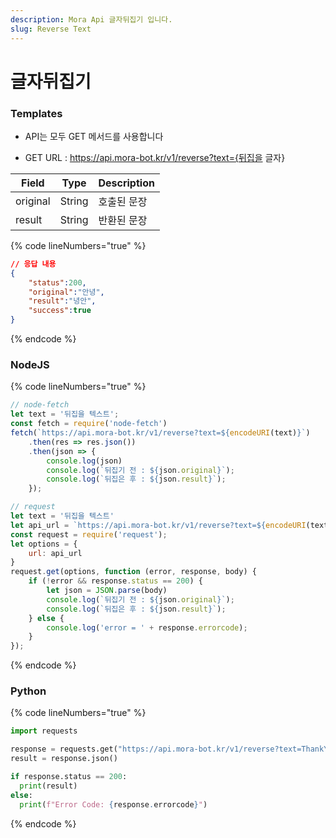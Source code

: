 ```yaml
---
description: Mora Api 글자뒤집기 입니다.
slug: Reverse Text
---
```


# 글자뒤집기

### Templates

* API는 모두 GET 메서드를 사용합니다

* GET URL : https://api.mora-bot.kr/v1/reverse?text={뒤집을 글자}

| Field | Type | Description |
| ------ | ------ | ------ |
| original | String | 호출된 문장 |
| result | String | 반환된 문장 |

{% code lineNumbers="true" %}
```json
// 응답 내용
{
    "status":200,
    "original":"안녕",
    "result":"녕안",
    "success":true
}
```
{% endcode %}

### NodeJS

{% code lineNumbers="true" %}
```javascript
// node-fetch
let text = '뒤집을 텍스트';
const fetch = require('node-fetch')
fetch(`https://api.mora-bot.kr/v1/reverse?text=${encodeURI(text)}`)
    .then(res => res.json())
    .then(json => {
        console.log(json)
        console.log(`뒤집기 전 : ${json.original}`);
        console.log(`뒤집은 후 : ${json.result}`);
    });

// request
let text = '뒤집을 텍스트'
let api_url = `https://api.mora-bot.kr/v1/reverse?text=${encodeURI(text)}`
const request = require('request');
let options = {
    url: api_url
}
request.get(options, function (error, response, body) {
    if (!error && response.status == 200) {
        let json = JSON.parse(body)
        console.log(`뒤집기 전 : ${json.original}`);
        console.log(`뒤집은 후 : ${json.result}`);
    } else {
        console.log('error = ' + response.errorcode);
    }
});
```
{% endcode %}

### Python

{% code lineNumbers="true" %}
```python
import requests

response = requests.get("https://api.mora-bot.kr/v1/reverse?text=ThankYou")
result = response.json()

if response.status == 200:
  print(result)
else:
  print(f"Error Code: {response.errorcode}")
```
{% endcode %}
